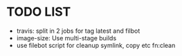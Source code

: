 # TODO LIST

 - travis: split in 2 jobs for tag latest and filbot
 - image-size: Use multi-stage builds
 - use filebot script for cleanup symlink, copy etc fn:clean

